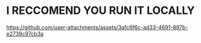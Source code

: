 # I RECCOMEND YOU RUN IT LOCALLY


https://github.com/user-attachments/assets/3afc6f6c-ad33-4691-897b-e2739c97cb3a

